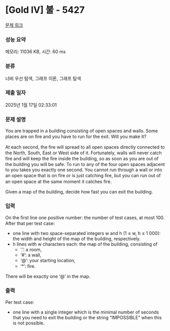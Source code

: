 # [Gold IV] 불 - 5427 

[문제 링크](https://www.acmicpc.net/problem/5427) 

### 성능 요약

메모리: 11036 KB, 시간: 60 ms

### 분류

너비 우선 탐색, 그래프 이론, 그래프 탐색

### 제출 일자

2025년 1월 17일 02:33:01

### 문제 설명

<p>You are trapped in a building consisting of open spaces and walls. Some places are on ﬁre and you have to run for the exit. Will you make it?</p>

<p>At each second, the ﬁre will spread to all open spaces directly connected to the North, South, East or West side of it. Fortunately, walls will never catch ﬁre and will keep the ﬁre inside the building, so as soon as you are out of the building you will be safe. To run to any of the four open spaces adjacent to you takes you exactly one second. You cannot run through a wall or into an open space that is on ﬁre or is just catching ﬁre, but you can run out of an open space at the same moment it catches ﬁre.</p>

<p>Given a map of the building, decide how fast you can exit the building.</p>

### 입력 

 <p>On the ﬁrst line one positive number: the number of test cases, at most 100. After that per test case:</p>

<ul>
	<li>one line with two space-separated integers w and h (1 ≤ w, h ≤ 1 000): the width and height of the map of the building, respectively.</li>
	<li>h lines with w characters each: the map of the building, consisting of
	<ul>
		<li>‘.’: a room,</li>
		<li>‘#’: a wall,</li>
		<li>‘@’: your starting location,</li>
		<li>‘*’: ﬁre.</li>
	</ul>
	</li>
</ul>

<p>There will be exactly one ‘@’ in the map.</p>

### 출력 

 <p>Per test case:</p>

<ul>
	<li>one line with a single integer which is the minimal number of seconds that you need to exit the building or the string “IMPOSSIBLE” when this is not possible.</li>
</ul>

